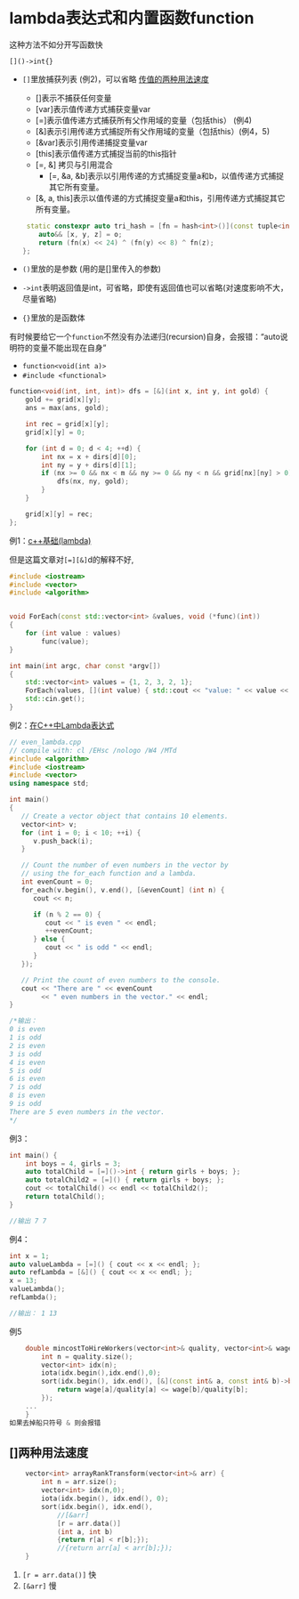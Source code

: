 # lambda表达式和内置函数function
这种方法不如分开写函数快

`[]()->int{}`

-   `[]`里放捕获列表 (例2)，可以省略 [传值的两种用法速度](#[]两种用法速度)

    -   []表示不捕获任何变量
    -   [var]表示值传递方式捕获变量var
    -   [=]表示值传递方式捕获所有父作用域的变量（包括this） (例4)
    -   [&]表示引用传递方式捕捉所有父作用域的变量（包括this）(例4，5)
    -   [&var]表示引用传递捕捉变量var
    -   [this]表示值传递方式捕捉当前的this指针
    -   [=, &] 拷贝与引用混合
        -   [=, &a, &b]表示以引用传递的方式捕捉变量a和b，以值传递方式捕捉其它所有变量。
    - [&, a, this]表示以值传递的方式捕捉变量a和this，引用传递方式捕捉其它所有变量。
    ```cpp
     static constexpr auto tri_hash = [fn = hash<int>()](const tuple<int, int, int>& o) -> size_t {
        auto&& [x, y, z] = o;
        return (fn(x) << 24) ^ (fn(y) << 8) ^ fn(z);
    };
    ```

-   `()`里放的是参数 (用的是[]里传入的参数)

-   `->int`表明返回值是int，可省略，即使有返回值也可以省略(对速度影响不大，尽量省略)

-   `{}`里放的是函数体

有时候要给它一个`function`不然没有办法递归(recursion)自身，会报错：“auto说明符的变量不能出现在自身”
- `function<void(int a)>`
- `#include <functional>`
```cpp
function<void(int, int, int)> dfs = [&](int x, int y, int gold) {
    gold += grid[x][y];
    ans = max(ans, gold);

    int rec = grid[x][y];
    grid[x][y] = 0;

    for (int d = 0; d < 4; ++d) {
        int nx = x + dirs[d][0];
        int ny = y + dirs[d][1];
        if (nx >= 0 && nx < m && ny >= 0 && ny < n && grid[nx][ny] > 0) {
            dfs(nx, ny, gold);
        }
    }

    grid[x][y] = rec;
};
```

例1：[c++基础(lambda)](https://www.jianshu.com/p/6482fbd3abdf)

但是这篇文章对`[=][&]`d的解释不好,

```cpp
#include <iostream>
#include <vector>
#include <algorithm>


void ForEach(const std::vector<int> &values, void (*func)(int))
{
    for (int value : values)
        func(value);
}

int main(int argc, char const *argv[])
{
    std::vector<int> values = {1, 2, 3, 2, 1};
    ForEach(values, [](int value) { std::cout << "value: " << value << std::endl; });
    std::cin.get();
}
```

例2：[在C++中Lambda表达式](https://docs.microsoft.com/zh-cn/previous-versions/dd293608\(v=vs.110\)?redirectedfrom=MSDN)

```cpp
// even_lambda.cpp
// compile with: cl /EHsc /nologo /W4 /MTd
#include <algorithm>
#include <iostream>
#include <vector>
using namespace std;

int main() 
{
   // Create a vector object that contains 10 elements.
   vector<int> v;
   for (int i = 0; i < 10; ++i) {
      v.push_back(i);
   }

   // Count the number of even numbers in the vector by 
   // using the for_each function and a lambda.
   int evenCount = 0;
   for_each(v.begin(), v.end(), [&evenCount] (int n) {
      cout << n;

      if (n % 2 == 0) {
         cout << " is even " << endl;
         ++evenCount;
      } else {
         cout << " is odd " << endl;
      }
   });

   // Print the count of even numbers to the console.
   cout << "There are " << evenCount 
        << " even numbers in the vector." << endl;
}

/*输出：
0 is even
1 is odd
2 is even
3 is odd
4 is even
5 is odd
6 is even
7 is odd
8 is even
9 is odd
There are 5 even numbers in the vector.
*/
```

例3：

```cpp
int main() { 
	int boys = 4, girls = 3; 
	auto totalChild = [=]()->int { return girls + boys; };
	auto totalChild2 = [=]() { return girls + boys; };
	cout << totalChild() << endl << totalChild2();
	return totalChild(); 
}

//输出 7 7
```

例4：

```cpp
int x = 1;
auto valueLambda = [=]() { cout << x << endl; };
auto refLambda = [&]() { cout << x << endl; };
x = 13;
valueLambda();
refLambda();

//输出： 1 13
```

例5
```cpp
    double mincostToHireWorkers(vector<int>& quality, vector<int>& wage, int k) {
        int n = quality.size();
        vector<int> idx(n);
        iota(idx.begin(),idx.end(),0);
        sort(idx.begin(), idx.end(), [&](const int& a, const int& b)->bool{
            return wage[a]/quality[a] <= wage[b]/quality[b];
        });
    ...
    }
如果去掉船只符号 & 则会报错
```

## []两种用法速度

```cpp
    vector<int> arrayRankTransform(vector<int>& arr) {
        int n = arr.size();
        vector<int> idx(n,0);
        iota(idx.begin(), idx.end(), 0);
        sort(idx.begin(), idx.end(), 
            //[&arr]
            [r = arr.data()]
            (int a, int b)
            {return r[a] < r[b];});
            //{return arr[a] < arr[b];});
    }
```

1. `[r = arr.data()]` 快
2. `[&arr]` 慢